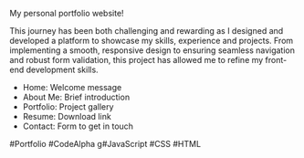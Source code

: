 My personal portfolio website! 

This journey has been both challenging and rewarding as I designed and developed a platform to showcase my skills, experience and projects. From implementing a smooth, responsive design to ensuring seamless navigation and robust form validation, this project has allowed me to refine my front-end development skills.

- Home: Welcome message
- About Me: Brief introduction
- Portfolio: Project gallery
- Resume: Download link
- Contact: Form to get in touch

#Portfolio #CodeAlpha g#JavaScript #CSS #HTML 

